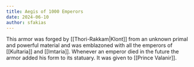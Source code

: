 ```yaml
---
title: Aegis of 1000 Emperors
date: 2024-06-10
author: sfakias
---
```


This armor was forged by [[Thori-Rakkam|Klont]] from an unknown primal and powerful material and was emblazoned with all the emperors of [[Kultaria]] and [[Imtaria]]. Whenever an emperor died in the future the armor added his form to its statuary. It was given to [[Prince Valanir]].